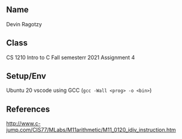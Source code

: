 ## Name

Devin Ragotzy

## Class

CS 1210 Intro to C Fall semesterr 2021
Assignment 4

## Setup/Env

Ubuntu 20
vscode using GCC (`gcc -Wall <prog> -o <bin>`)

## References
http://www.c-jump.com/CIS77/MLabs/M11arithmetic/M11_0120_idiv_instruction.htm
